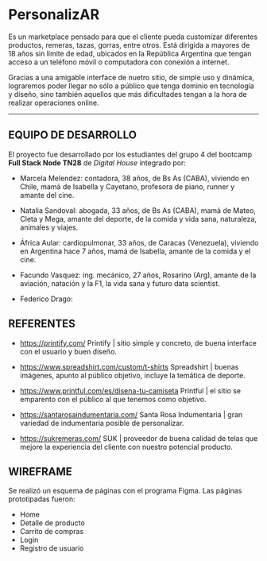 # PersonalizAR
Es un marketplace pensado para que el cliente pueda customizar diferentes productos, remeras, tazas, gorras, entre otros. 
Está dirigida a mayores de 18 años sin límite de edad, ubicados en la República Argentina que tengan acceso a un teléfono móvil o computadora con conexión a internet.

Gracias a una amigable interface de nuetro sitio, de simple uso y dinámica, lograremos poder llegar no sólo a público que tenga dominio en tecnología y diseño, sino también aquellos que más dificultades tengan a la hora de realizar operaciones online.

***
## EQUIPO DE DESARROLLO
El proyecto fue desarrollado por los estudiantes del grupo 4 del bootcamp **Full Stack Node TN28** de *Digital House* integrado por:

* Marcela Melendez: contadora, 38 años, de Bs As (CABA), viviendo en Chile, mamá de Isabella y Cayetano, profesora de piano, runner y amante del cine.

* Natalia Sandoval: abogada, 33 años, de Bs As (CABA), mamá de Mateo, Cleta y Mega, amante del deporte, de la comida y vida sana, naturaleza, animales y viajes.

* África Aular: cardiopulmonar, 33 años, de Caracas (Venezuela), viviendo en Argentina hace 7 años, mamá de Isabella, amante de la comida y el cine.

* Facundo Vasquez: ing. mecánico, 27 años, Rosarino (Arg), amante de la aviación, natación y la F1, la vida sana y futuro data scientist.

* Federico Drago:<!--AGREGAR RESUMEN DE FEDE -->

## REFERENTES

* https://printify.com/
Printify | sitio simple y concreto, de buena interface con el usuario y buen diseño.

* https://www.spreadshirt.com/custom/t-shirts
Spreadshirt | buenas imágenes, apunto al público objetivo, incluye la temática de deporte.

* https://www.printful.com/es/disena-tu-camiseta
Printful | el sitio se emparento con el público al que tenemos como objetivo.

* https://santarosaindumentaria.com/
 Santa Rosa Indumentaria | gran variedad de indumentaria posible de personalizar.

* https://sukremeras.com/ 
SUK | proveedor de buena calidad de telas que mejore la experiencia del cliente con nuestro potencial producto.

## WIREFRAME
Se realizó un esquema de páginas con el programa Figma. 
Las páginas prototipadas fueron:
* Home
* Detalle de producto
* Carrito de compras
* Login 
* Registro de usuario
<!--aca podemos agregar una imagen del wireframe como referencia>